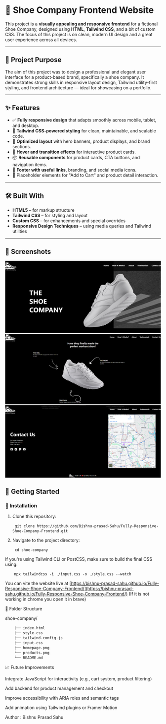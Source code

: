 # 👟 Shoe Company Frontend Website

This project is a **visually appealing and responsive frontend** for a fictional Shoe Company, designed using **HTML**, **Tailwind CSS**, and a bit of custom CSS. The focus of this project is on clean, modern UI design and a great user experience across all devices.

---

## 🎯 Project Purpose

The aim of this project was to design a professional and elegant user interface for a product-based brand, specifically a shoe company. It demonstrates strong skills in responsive layout design, Tailwind utility-first styling, and frontend architecture — ideal for showcasing on a portfolio.

---

## ✨ Features

- ✅ **Fully responsive design** that adapts smoothly across mobile, tablet, and desktop.
- 🎨 **Tailwind CSS-powered styling** for clean, maintainable, and scalable code.
- 🚀 **Optimized layout** with hero banners, product displays, and brand sections.
- 🔄 **Hover and transition effects** for interactive product cards.
- 📦 **Reusable components** for product cards, CTA buttons, and navigation items.
- 🦶 **Footer with useful links**, branding, and social media icons.
- 🛒 Placeholder elements for "Add to Cart" and product detail interaction.

---

## 🛠️ Built With

- **HTML5** – for markup structure  
- **Tailwind CSS** – for styling and layout  
- **Custom CSS** – for enhancements and special overrides  
- **Responsive Design Techniques** – using media queries and Tailwind utilities

---

## 📸 Screenshots

![alt text](image.png)
![alt text](image-1.png)
![alt text](image-2.png)

## 🚀 Getting Started

### 🔧 Installation

1. Clone this repository:

        git clone https://github.com/Bishnu-prasad-Sahu/Fully-Responsive-Shoe-Company-Frontend.git

2. Navigate to the project directory:

        cd shoe-company


If you're using Tailwind CLI or PostCSS, make sure to build the final CSS using:

        npx tailwindcss -i ./input.css -o ./style.css --watch


You can vite the website live at [https://bishnu-prasad-sahu.github.io/Fully-Responsive-Shoe-Company-Frontend/](https://bishnu-prasad-sahu.github.io/Fully-Responsive-Shoe-Company-Frontend/)
(If it is not working in chrome you open it in brave)

📂 Folder Structure

shoe-company/


        ├── index.html
        ├── style.css               
        ├── tailwind.config.js      
        ├── input.css               
        ├── homepage.png
        └── products.png
        └── README.md


📈 Future Improvements

Integrate JavaScript for interactivity (e.g., cart system, product filtering)

Add backend for product management and checkout

Improve accessibility with ARIA roles and semantic tags

Add animation using Tailwind plugins or Framer Motion

Author : Bishnu Prasad Sahu